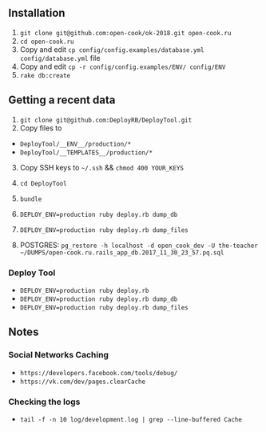 ## Installation

1. `git clone git@github.com:open-cook/ok-2018.git open-cook.ru`
2. `cd open-cook.ru`
3. Copy and edit `cp config/config.examples/database.yml config/database.yml` file
4. Copy and edit `cp -r config/config.examples/ENV/ config/ENV`
5. `rake db:create`

## Getting a recent data

1. `git clone git@github.com:DeployRB/DeployTool.git`
2. Copy files to

  * `DeployTool/__ENV__/production/*`
  * `DeployTool/__TEMPLATES__/production/*`

3. Copy SSH keys to `~/.ssh` && `chmod 400 YOUR_KEYS`
4. `cd DeployTool`
5. `bundle`
6. `DEPLOY_ENV=production ruby deploy.rb dump_db`
7. `DEPLOY_ENV=production ruby deploy.rb dump_files`

8. POSTGRES: `pg_restore -h localhost -d open_cook_dev -U the-teacher ~/DUMPS/open-cook.ru.rails_app_db.2017_11_30_23_57.pq.sql`

### Deploy Tool

* `DEPLOY_ENV=production ruby deploy.rb`
* `DEPLOY_ENV=production ruby deploy.rb dump_db`
* `DEPLOY_ENV=production ruby deploy.rb dump_files`

## Notes

### Social Networks Caching

* `https://developers.facebook.com/tools/debug/`
* `https://vk.com/dev/pages.clearCache`

### Checking the logs

* `tail -f -n 10 log/development.log | grep --line-buffered Cache`
